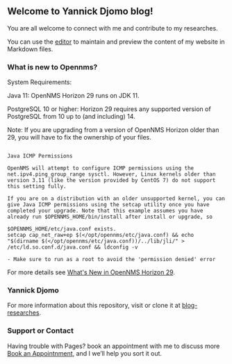 ## Welcome to Yannick Djomo blog!

You are all welcome to connect with me and contribute to my researches.

You can use the [editor](https://github.com/franckya/blog-researches/edit/gh-pages/index.md) to maintain and preview the content of my website in Markdown files.

### What is new to Opennms?

System Requirements: 

Java 11: OpenNMS Horizon 29 runs on JDK 11.

PostgreSQL 10 or higher: Horizon 29 requires any supported version of PostgreSQL from 10 up to (and including) 14.

Note: If you are upgrading from a version of OpenNMS Horizon older than 29, you will have to fix the ownership of your files.

```Fixing Permissions and Ownership

Java ICMP Permissions

OpenNMS will attempt to configure ICMP permissions using the net.ipv4.ping_group_range sysctl. However, Linux kernels older than version 3.11 (like the version provided by CentOS 7) do not support this setting fully.

If you are on a distribution with an older unsupported kernel, you can give Java ICMP permissions using the setcap utility once you have completed your upgrade. Note that this example assumes you have already run $OPENNMS_HOME/bin/install after install or upgrade, so

$OPENNMS_HOME/etc/java.conf exists.
setcap cap_net_raw+ep $(</opt/opennms/etc/java.conf) && echo "$(dirname $(</opt/opennms/etc/java.conf))/../lib/jli/" > /etc/ld.so.conf.d/java.conf && ldconfig -v

- Make sure to run as a root to avoid the 'permission denied' error
```

For more details see [What's New in OpenNMS Horizon 29](https://docs.opennms.com/horizon/29/releasenotes/whatsnew.html).

### Yannick Djomo

For more information about this repository, visit or clone it at [blog-researches](https://github.com/franckya/blog-researches/settings/pages). 

### Support or Contact

Having trouble with Pages? book an appointment with me to discuss more [Book an Appointnment](https://calendly.com/fkengne-mcdns/30min?month=2022-03), and I we’ll help you sort it out.
